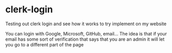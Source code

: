 # clerk-login
Testing out clerk login and see how it works to try implement on my website


You can login with Google, Microsoft, GitHub, email...
The idea is that if your email has some sort of verification that says that you are an admin it will let you go to a different part of the page